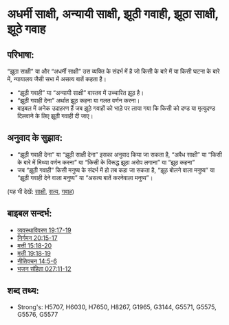 # अधर्मी साक्षी, अन्यायी साक्षी, झूठी गवाही, झूठा साक्षी, झूठे गवाह #

## परिभाषा: ##

“झूठा साक्षी” या और “अधर्मी साक्षी” उस व्यक्ति के संदर्भ में है जो किसी के बारे में या किसी घटना के बारे में, न्यायालय जैसी सभा में असत्य बातें कहता है।
 
* “झूठी गवाही” या “अन्यायी साक्षी” वास्तव में उच्चारित झूठ है।
* “झूठी गवाही देना” अर्थात झूठ कहना या गलत वर्णन करना।
* बाइबल में अनेक उदाहरण हैं जब झूठे गवाहों को भाड़े पर लाया गया कि किसी को दण्ड या मृत्युदण्ड दिलवाने के लिए झूठी गवाही दी जाए।

## अनुवाद के सुझाव: ##

* “झूठी गवाही देना” या “झूठी साक्षी देना” इसका अनुवाद किया जा सकता है, “अवैध साक्षी” या “किसी के बारे में मिथ्या वर्णन करना” या “किसी के विरूद्ध झूठा अरोप लगाना” या “झूठ कहना”
* जब “झूठी गवाही” किसी मनुष्य के संदर्भ में हो तब कहा जा सकता है, “झूठ बोलने वाला मनुष्य” या “झूठी गवाही देने वाला मनुष्य” या “असत्य बातें करनेवाला मनुष्य”।

(यह भी देखें: [साक्षी](../kt/testimony.md), [सत्य](../kt/true.md), [गवाह](../kt/witness.md))

## बाइबल सन्दर्भ: ##

* [व्यवस्थाविवरण 19:17-19](rc://hi/tn/help/deu/19/17)
* [निर्गमन 20:15-17](rc://hi/tn/help/exo/20/15)
* [मत्ती 15:18-20](rc://hi/tn/help/mat/15/18)
* [मत्ती 19:18-19](rc://hi/tn/help/mat/19/18)
* [नीतिवचन 14:5-6](rc://hi/tn/help/pro/14/05)
* [भजन संहिता 027:11-12](rc://hi/tn/help/psa/027/011)

## शब्द तथ्य: ##

* Strong's: H5707, H6030, H7650, H8267, G1965, G3144, G5571, G5575, G5576, G5577
